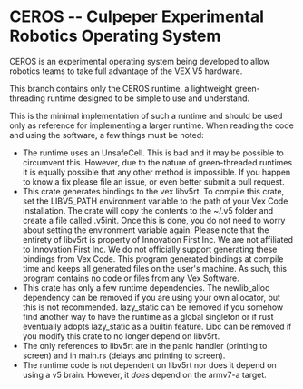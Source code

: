 # CEROS -- Culpeper Experimental Robotics Operating System

CEROS is an experimental operating system being developed to allow robotics teams to take full advantage of the VEX V5 hardware.

This branch contains only the CEROS runtime, a lightweight green-threading runtime designed to be simple to use and understand.



This is the minimal implementation of such a runtime and should be used only as reference for implementing a larger runtime. When reading the code and using the software, a few things must be noted:
- The runtime uses an UnsafeCell. This is bad and it may be possible to circumvent this. However, due to the nature of green-threaded runtimes it is equally possible that any other method is impossible. If you happen to know a fix please file an issue, or even better submit a pull request.
- This crate generates bindings to the vex libv5rt. To compile this crate, set the LIBV5_PATH environment variable to the path of your Vex Code installation. The crate will copy the contents to the ~/.v5 folder and create a file called .v5init. Once this is done, you do not need to worry about setting the environment variable again. Please note that the entirety of libv5rt is property of Innovation First Inc. We are not affiliated to Innovation First Inc. We do not officially support generating these bindings from Vex Code. This program generated bindings at compile time and keeps all generated files on the user's machine. As such, this program contains no code or files from any Vex Software.
- This crate has only a few runtime dependencies. The newlib_alloc dependency can be removed if you are using your own allocator, but this is not recommended. lazy_static can be removed if you somehow find another way to have the runtime as a global singleton or if rust eventually adopts lazy_static as a builtin feature. Libc can be removed if you modify this crate to no longer depend on libv5rt.
- The only references to libv5rt are in the panic handler (printing to screen) and in main.rs (delays and printing to screen).
- The runtime code is not dependent on libv5rt nor does it depend on using a v5 brain. However, it *does* depend on the armv7-a target.



